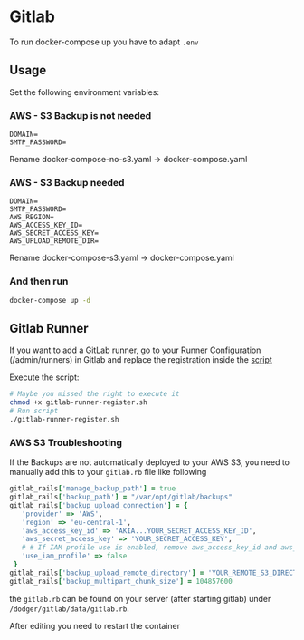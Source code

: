# Gitlab

To run docker-compose up you have to adapt `.env`

## Usage

Set the following environment variables:

### AWS - S3 Backup is not needed

```env
DOMAIN=
SMTP_PASSWORD=
```

Rename docker-compose-no-s3.yaml -> docker-compose.yaml

### AWS - S3 Backup needed

```env
DOMAIN=
SMTP_PASSWORD=
AWS_REGION=
AWS_ACCESS_KEY_ID=
AWS_SECRET_ACCESS_KEY=
AWS_UPLOAD_REMOTE_DIR=
```

Rename docker-compose-s3.yaml -> docker-compose.yaml

### And then run

```sh
docker-compose up -d
```

## Gitlab Runner

If you want to add a GitLab runner, go to your Runner Configuration (/admin/runners) in Gitlab and replace the registration inside the [script](./gitlab-runner-register.sh)

Execute the script:

```sh
# Maybe you missed the right to execute it
chmod +x gitlab-runner-register.sh
# Run script
./gitlab-runner-register.sh
```

### AWS S3 Troubleshooting

If the Backups are not automatically deployed to your AWS S3, you need to manually add this to your `gitlab.rb` file like following

```rb
gitlab_rails['manage_backup_path'] = true
gitlab_rails['backup_path'] = "/var/opt/gitlab/backups"
gitlab_rails['backup_upload_connection'] = {
   'provider' => 'AWS',
   'region' => 'eu-central-1',
   'aws_access_key_id' => 'AKIA...YOUR_SECRET_ACCESS_KEY_ID',
   'aws_secret_access_key' => 'YOUR_SECRET_ACCESS_KEY',
   # # If IAM profile use is enabled, remove aws_access_key_id and aws_secret_access_key
   'use_iam_profile' => false
 }
gitlab_rails['backup_upload_remote_directory'] = 'YOUR_REMOTE_S3_DIRECTORY'
gitlab_rails['backup_multipart_chunk_size'] = 104857600
```

the `gitlab.rb` can be found on your server (after starting gitlab) under `/dodger/gitlab/data/gitlab.rb`.

After editing you need to restart the container